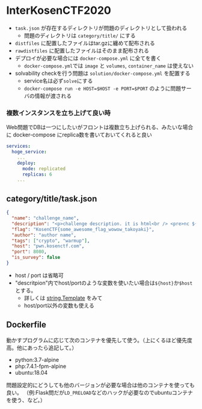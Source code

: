 # InterKosenCTF2020

- `task.json` が存在するディレクトリが問題のディレクトリとして扱われる
  + 問題のディレクトリは `category/title/` にする
- `distfiles` に配置したファイルはtar.gzに纏めて配布される
- `rawdistfiles` に配置したファイルはそのまま配布される
- デプロイが必要な場合には `docker-compose.yml` に全てを書く
  + `docker-compose.yml`では `image` と `volumes`, `container_name` は使えない
- solvability checkを行う問題は `solution/docker-compose.yml` を配置する
  + service名は必ず`solve`にする
  + `docker-compose run -e HOST=$HOST -e PORT=$PORT` のように問題サーバの情報が渡される
  
### 複数インスタンスを立ち上げて良い時

Web問題でDBは一つにしたいがフロントは複数立ち上げられる、みたいな場合に docker-compose にreplica数を書いておいてくれると良い
```yml
services:
  hoge_service:
    ...
    deploy:
      mode: replicated
      replicas: 6
    ...
```

## category/title/task.json

```json
{
  "name": "challenge_name",
  "description": "<p>challenge description. it is html<br /> <pre>nc ${host} $port </pre> </p>",
  "flag": "KosenCTF{some_awesome_flag_wowow_takoyaki}",
  "author": "author name",
  "tags": ["crypto", "warmup"],
  "host": "pwn.kosenctf.com",
  "port": 8080,
  "is_survey": false
}
```

- host / port は省略可
- "descritpion"内でhost/portのような変数を使いたい場合は`${host}`か`$host`とする。
  + 詳しくは [string.Template](https://docs.python.org/ja/3/library/string.html#string.Template) をみて
  + host/port以外の変数も使える


## Dockerfile
動かすプログラムに応じて次のコンテナを優先して使う。（上にくるほど優先度高。他にあったら追記して。）

- python:3.7-alpine
- php:7.4.1-fpm-alpine
- ubuntu:18.04

問題設定的にどうしても他のバージョンが必要な場合は他のコンテナを使っても良い。
（例:Flask問だが`LD_PRELOAD`などのハックが必要なのでubuntuコンテナを使う、など。）
